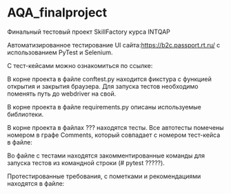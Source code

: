 # AQA_finalproject

Финальный тестовый проект SkillFactory курса INTQAP

Автоматизированное тестирование UI сайта:https://b2c.passport.rt.ru/ с использованием PyTest и Selenium.

С тест-кейсами можно ознакомиться по ссылке: 

В корне проекта в файле conftest.py находится фикстура с функцией открытия и закрытия браузера. Для запуска тестов необходимо поменять путь до webdriver на свой.

В корне проекта в файле requirements.py описаны используемые библиотеки.

В корне проекта в файлах ??? находятся тесты. Все автотесты помечены номером в графе Comments, который совпадает с номером тест-кейса в файле: 

Во файле с тестами находятся закомментированные команды для запуска тестов из командной строки (# pytest ?????).

Протестированные требования, с пометками и рекомендациями находятся в файле: 

